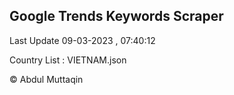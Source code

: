

## Google Trends Keywords Scraper 
 
Last Update 09-03-2023 , 07:40:12

Country List :
VIETNAM.json



© Abdul Muttaqin 
